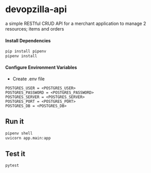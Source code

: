 # devopzilla-api
a simple RESTful CRUD API for a merchant application to manage 2 resources; items and orders

#### Install Dependencies
```sh
pip install pipenv
pipenv install
```

#### Configure Environment Variables
- Create .env file
```
POSTGRES_USER = <POSTGRES_USER>
POSTGRES_PASSWORD = <POSTGRES_PASSWORD>
POSTGRES_SERVER = <POSTGRES_SERVER>
POSTGRES_PORT = <POSTGRES_PORT>
POSTGRES_DB = <POSTGRES_DB>
```

## Run it

```sh
pipenv shell
uvicorn app.main:app
```

## Test it

```sh
pytest
```